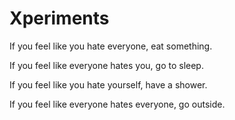 ﻿# Xperiments

If you feel like you hate everyone, eat something.

If you feel like everyone hates you, go to sleep.

If you feel like you hate yourself, have a shower.

If you feel like everyone hates everyone, go outside.
